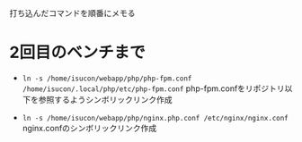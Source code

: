 打ち込んだコマンドを順番にメモる

# 2回目のベンチまで

- `ln -s /home/isucon/webapp/php/php-fpm.conf /home/isucon/.local/php/etc/php-fpm.conf`
php-fpm.confをリポジトリ以下を参照するようシンボリックリンク作成

- `ln -s /home/isucon/webapp/php/nginx.php.conf /etc/nginx/nginx.conf`
nginx.confのシンボリックリンク作成
